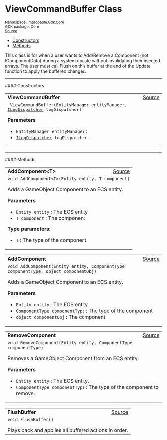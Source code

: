 
# ViewCommandBuffer Class
<sup>
Namespace: Improbable.Gdk.<a href="{{urlRoot}}/api/core-index">Core</a><br/>
GDK package: Core<br/>
<a href="https://www.github.com/spatialos/gdk-for-unity/blob/b136dc2b/workers/unity/Packages/com.improbable.gdk.core/Utility/ViewCommandBuffer.cs/#L15">Source</a>
<style>
a code {
                    padding: 0em 0.25em!important;
}
code {
                    background-color: #ffffff!important;
}
</style>
</sup>
<nav id="pageToc" class="page-toc"><ul><li><a href="#constructors">Constructors</a>
<li><a href="#methods">Methods</a>
</ul></nav>

</p>



<p>This class is for when a user wants to Add/Remove a Component (not IComponentData) during a system update without invalidating their injected arrays. The user must call Flush on this buffer at the end of the Update function to apply the buffered changes. </p>












</p>
<hr style="width:100%; border-top-color:#d8d8d8" />
#### Constructors


</p>




<table width="100%">
    <tr>
        <td style="border-right:none"><b>ViewCommandBuffer</b></td>
        <td style="border-left:none; text-align:right"><a href="https://www.github.com/spatialos/gdk-for-unity/blob/b136dc2b/workers/unity/Packages/com.improbable.gdk.core/Utility/ViewCommandBuffer.cs/#L32">Source</a></td>
    </tr>
    <tr>
        <td colspan="2">
<code> ViewCommandBuffer(EntityManager entityManager, <a href="{{urlRoot}}/api/core/i-log-dispatcher">ILogDispatcher</a> logDispatcher)</code></p>



</p>

<b>Parameters</b>

<ul>
<li><code>EntityManager entityManager</code> : </li>
<li><code><a href="{{urlRoot}}/api/core/i-log-dispatcher">ILogDispatcher</a> logDispatcher</code> : </li>
</ul>





</td>
    </tr>
</table>




</p>
<hr style="width:100%; border-top-color:#d8d8d8" />
#### Methods


</p>




<table width="100%">
    <tr>
        <td style="border-right:none"><b>AddComponent&lt;T&gt;</b></td>
        <td style="border-left:none; text-align:right"><a href="https://www.github.com/spatialos/gdk-for-unity/blob/b136dc2b/workers/unity/Packages/com.improbable.gdk.core/Utility/ViewCommandBuffer.cs/#L46">Source</a></td>
    </tr>
    <tr>
        <td colspan="2">
<code>void AddComponent&lt;T&gt;(Entity entity, T component)</code></p>
Adds a GameObject Component to an ECS entity. 


</p>

<b>Parameters</b>

<ul>
<li><code>Entity entity</code> : The ECS entity</li>
<li><code>T component</code> : The component</li>
</ul>




</p>

<b>Type parameters:</b>

<ul>
<li><code>T</code> : The type of the component.</li>
</ul>



</td>
    </tr>
</table>


<table width="100%">
    <tr>
        <td style="border-right:none"><b>AddComponent</b></td>
        <td style="border-left:none; text-align:right"><a href="https://www.github.com/spatialos/gdk-for-unity/blob/b136dc2b/workers/unity/Packages/com.improbable.gdk.core/Utility/ViewCommandBuffer.cs/#L57">Source</a></td>
    </tr>
    <tr>
        <td colspan="2">
<code>void AddComponent(Entity entity, ComponentType componentType, object componentObj)</code></p>
Adds a GameObject Component to an ECS entity. 


</p>

<b>Parameters</b>

<ul>
<li><code>Entity entity</code> : The ECS entity</li>
<li><code>ComponentType componentType</code> : The type of the component</li>
<li><code>object componentObj</code> : The component</li>
</ul>





</td>
    </tr>
</table>


<table width="100%">
    <tr>
        <td style="border-right:none"><b>RemoveComponent</b></td>
        <td style="border-left:none; text-align:right"><a href="https://www.github.com/spatialos/gdk-for-unity/blob/b136dc2b/workers/unity/Packages/com.improbable.gdk.core/Utility/ViewCommandBuffer.cs/#L73">Source</a></td>
    </tr>
    <tr>
        <td colspan="2">
<code>void RemoveComponent(Entity entity, ComponentType componentType)</code></p>
Removes a GameObject Component from an ECS entity. 


</p>

<b>Parameters</b>

<ul>
<li><code>Entity entity</code> : The ECS entity.</li>
<li><code>ComponentType componentType</code> : The type of the component to remove.</li>
</ul>





</td>
    </tr>
</table>


<table width="100%">
    <tr>
        <td style="border-right:none"><b>FlushBuffer</b></td>
        <td style="border-left:none; text-align:right"><a href="https://www.github.com/spatialos/gdk-for-unity/blob/b136dc2b/workers/unity/Packages/com.improbable.gdk.core/Utility/ViewCommandBuffer.cs/#L87">Source</a></td>
    </tr>
    <tr>
        <td colspan="2">
<code>void FlushBuffer()</code></p>
Plays back and applies all buffered actions in order. 





</td>
    </tr>
</table>






